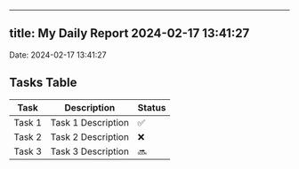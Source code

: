 
---
title: My Daily Report 2024-02-17 13:41:27
---

Date: 2024-02-17 13:41:27

## Tasks Table

| Task | Description | Status |
|------|-------------|--------|
| Task 1 | Task 1 Description | ✅ |
| Task 2 | Task 2 Description | ❌ |
| Task 3 | Task 3 Description | 🔜 |
